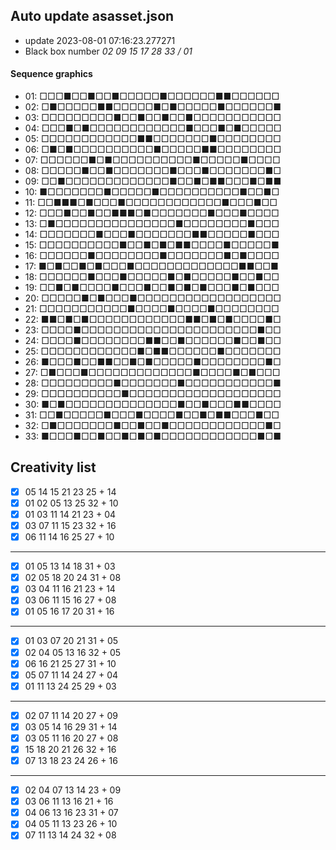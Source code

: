 ## Auto update asasset.json

* update 2023-08-01 07:16:23.277271
* Black box number _02 09 15 17 28 33 / 01_
#### Sequence graphics

* 01: □□□■□□■□□■□□□□□■□□□□□□■■□□□□□□
* 02: □■□□□□□■■□□□□□■□■□□□□□■□□□□□□■
* 03: □□□□□□□□□■□□■□□■□□■□□□□□□□□□□□
* 04: □□□■□■□□□□□□□□□□□□■□□□■□■□□□□□
* 05: □□□□□□□□□□□□■■□□□□□□□■□□□□□□□□
* 06: □■□■□□□□□□□□□□■□□□□□■■□□□□□□□□
* 07: □□□□□□■□■□□□□□□□□□□■□□□□□■□□□□
* 08: □□□□□■□□■□□□□□□□■□□□■□□□□□□□■□
* 09: □□■□□□□□□□□□□□□□■□□■□■■□□□■□■■
* 10: ■□□□□□□□■□□□□□■□□□□□□□□□□■□□■□
* 11: □□■■■□■□□□■□□□□□□□□□□□□■□□□■□□
* 12: □□□■□□■□□■■■□■□□□□□□□■□□□■□□□□
* 13: □■□□□□□□□□□□□□□□□■□□□□□□□□■□□□
* 14: □□□□□□□■□□□■□□□□□□□■■□□□□□■□□□
* 15: □□□□□□□□□□■□□■□■□■■□□□□■□□□□□■
* 16: □□□□□□■□□□□□□□□■□□□□□□□■□■□□□□
* 17: ■□■□□■□■□□□■□□□□□□□□□□□□□■■□□■
* 18: □□□□□□■□□□■□□□□□■□■□□□□□■□□■□□
* 19: □□■□■□□□□■□□□■□□■□■□■□□□■□■□□□
* 20: □□□□□■□■□□□■□□□□□□□□□□□□□□□□□□
* 21: □□□□□□□□□□□■□□□□■□□□□■□□□□□□□□
* 22: ■■□■□■□□□□□□□□□□□□■■□■□■□□□□■□
* 23: □□□□■□□□□□□□□□□□□□□□□□□□□□□■□□
* 24: □□□□■□□□□□□□□■■□□■□□□□□□■□□■□□
* 25: □□□□□□□□□□□□■□■■□□□□□□■□□□□□□□
* 26: ■□□□■□□■■□□■□■□□□□□■□□□□□□□□■□
* 27: □■□□□■□□□□□□□□□□□□□■□□□□■□■□□□
* 28: □□□□□□□□□■□□□□□□□■□□□□□□□□□□□■
* 29: □□□□□□□□□□■□□□□□□□□□□□□□□□□□□□
* 30: ■□■□□□□□□□□□□□□□□■□□■□□□■■□□□□
* 31: □□■□□□□□■□□□■□□□□■□□■□■■□□□■□□
* 32: □■□□□□□□□■□□■□□■□□□□□□□□□□□□■□
* 33: ■□□□■□□■□□■□■□■□□□□□□□□□□□□■□■
## Creativity list

- [x] 05 14 15 21 23 25 + 14
- [x] 01 02 05 13 25 32 + 10
- [x] 01 03 11 14 21 23 + 04
- [x] 03 07 11 15 23 32 + 16
- [x] 06 11 14 16 25 27 + 10
***
- [x] 01 05 13 14 18 31 + 03
- [x] 02 05 18 20 24 31 + 08
- [x] 03 04 11 16 21 23 + 14
- [x] 03 06 11 15 16 27 + 08
- [x] 01 05 16 17 20 31 + 16
***
- [x] 01 03 07 20 21 31 + 05
- [x] 02 04 05 13 16 32 + 05
- [x] 06 16 21 25 27 31 + 10
- [x] 05 07 11 14 24 27 + 04
- [x] 01 11 13 24 25 29 + 03
***
- [x] 02 07 11 14 20 27 + 09
- [x] 03 05 14 16 29 31 + 14
- [x] 03 05 11 16 20 27 + 08
- [x] 15 18 20 21 26 32 + 16
- [x] 07 13 18 23 24 26 + 16
***
- [x] 02 04 07 13 14 23 + 09
- [x] 03 06 11 13 16 21 + 16
- [x] 04 06 13 16 23 31 + 07
- [x] 04 05 11 13 23 26 + 10
- [x] 07 11 13 14 24 32 + 08
